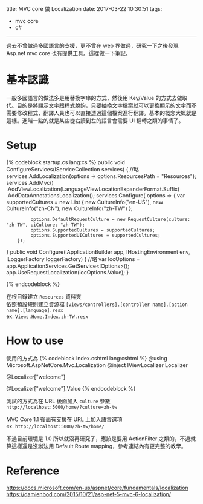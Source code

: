 title: MVC core 做 Localization
date: 2017-03-22 10:30:51
tags:
- mvc core
- c#
---

過去不曾做過多國語言的支援，更不曾在 web 界做過，研究一下之後發現 Asp.net mvc core 也有提供工具。這裡做一下筆記。

# 基本認識

一般多國語言的做法多是用替換字串的方式，然後用 Key/Value 的方式去做取代。目的是將顯示文字跟程式脫鉤，只要抽換文字檔案就可以更換顯示的文字而不需要修改程式，翻譯人員也可以直接透過這個檔案進行翻譯。基本的概念大概就是這樣。進階一點的就是某些從右讀到左的語言會需要 UI 翻轉之類的事情了。

<!-- more -->

# Setup
{% codeblock startup.cs  lang:cs %}
public void ConfigureServices(IServiceCollection services)
{
    //略
    services.AddLocalization(options => options.ResourcesPath = "Resources");
    services.AddMvc()
        .AddViewLocalization(LanguageViewLocationExpanderFormat.Suffix)
        .AddDataAnnotationsLocalization();
    services.Configure<RequestLocalizationOptions>(
        options =>
        {
             var supportedCultures = new List<CultureInfo>
             {
                 new CultureInfo("en-US"),
                 new CultureInfo("zh-CN"),
                 new CultureInfo("zh-TW")
             };

             options.DefaultRequestCulture = new RequestCulture(culture: "zh-TW", uiCulture: "zh-TW");
             options.SupportedCultures = supportedCultures;
             options.SupportedUICultures = supportedCultures;
        });
}
public void Configure(IApplicationBuilder app, IHostingEnvironment env, ILoggerFactory loggerFactory)
{
    //略
    var locOptions = app.ApplicationServices.GetService<IOptions<RequestLocalizationOptions>>();
    app.UseRequestLocalization(locOptions.Value);
}

{% endcodeblock %}

在根目錄建立 `Resources` 資料夾  
依照預設規則建立資源檔
`[views/controllers].[controller name].[action name].[language].resx`  
ex. `Views.Home.Index.zh-TW.resx`

# How to use

使用的方式為
{% codeblock Index.cshtml  lang:cshtml %}
@using Microsoft.AspNetCore.Mvc.Localization
@inject IViewLocalizer Localizer

<!-- 一般這樣用 -->
@Localizer["welcome"]

<!-- 如果遇到顯示錯誤的狀況 -->
@Localizer["welcome"].Value
{% endcodeblock %}

測試的方式為在 URL 後面加入 `culture` 參數  
`http://localhost:5000/home/?culture=zh-tw`

MVC Core 1.1 後面有支援在 URL 上加入語言選項  
ex. `http://localhost:5000/zh-tw/home/`

不過目前環境是 1.0 所以就沒再研究了，應該是要用 ActionFilter 之類的，不過就算這樣還是沒辦法用 Default Route mapping，參考連結內有更完整的教學。

# Reference
https://docs.microsoft.com/en-us/aspnet/core/fundamentals/localization
https://damienbod.com/2015/10/21/asp-net-5-mvc-6-localization/
